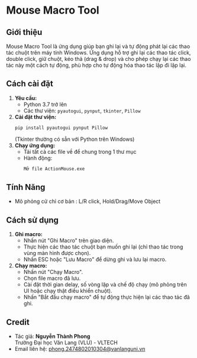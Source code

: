 # Mouse Macro Tool

## Giới thiệu
Mouse Macro Tool là ứng dụng giúp bạn ghi lại và tự động phát lại các thao tác chuột trên máy tính Windows. Ứng dụng hỗ trợ ghi lại các thao tác click, double click, giữ chuột, kéo thả (drag & drop) và cho phép chạy lại các thao tác này một cách tự động, phù hợp cho tự động hóa thao tác lặp đi lặp lại.

## Cách cài đặt
1. **Yêu cầu:**
   - Python 3.7 trở lên
   - Các thư viện: `pyautogui`, `pynput`, `tkinter`, `Pillow`
2. **Cài đặt thư viện:**
   ```bash
   pip install pyautogui pynput Pillow
   ```
   (Tkinter thường có sẵn với Python trên Windows)
3. **Chạy ứng dụng:**
   - Tải tất cả các file về để chung trong 1 thư mục
   - Hành động:
     ```bash
     Mở file ActionMouse.exe
     ```
## Tính Năng
   - Mô phỏng cử chỉ cơ bản : L/R click, Hold/Drag/Move Object

## Cách sử dụng
1. **Ghi macro:**
   - Nhấn nút "Ghi Macro" trên giao diện.
   - Thực hiện các thao tác chuột bạn muốn ghi lại (chỉ thao tác trong vùng màn hình được chọn).
   - Nhấn ESC hoặc "Lưu Macro" để dừng ghi và lưu lại macro.
2. **Chạy macro:**
   - Nhấn nút "Chạy Macro".
   - Chọn file macro đã lưu.
   - Cài đặt thời gian delay, số vòng lặp và chế độ chạy (mô phỏng trên UI hoặc chạy thật điều khiển chuột).
   - Nhấn "Bắt đầu chạy macro" để tự động thực hiện lại các thao tác đã ghi.

## Credit
- Tác giả: **Nguyễn Thành Phong**  
  Trường Đại học Văn Lang (VLU) - VLTECH
- Email liên hệ: phong.2474802010304@vanlanguni.vn
